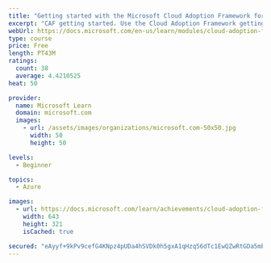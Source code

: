 ```yaml
---
title: "Getting started with the Microsoft Cloud Adoption Framework for Azure"
excerpt: "CAF getting started. Use the Cloud Adoption Framework getting started guides to unblock your organization’s cloud adoption efforts"
webUrl: https://docs.microsoft.com/en-us/learn/modules/cloud-adoption-framework-getting-started/
type: course
price: Free
length: PT43M
ratings:
  count: 38
  average: 4.4210525
heat: 50

provider:
  name: Microsoft Learn
  domain: microsoft.com
  images:
    - url: /assets/images/organizations/microsoft.com-50x50.jpg
      width: 50
      height: 50

levels:
  - Beginner

topics:
  - Azure

images:
  - url: https://docs.microsoft.com/learn/achievements/cloud-adoption-framework-getting-started-social.png
    width: 643
    height: 321
    isCached: true

secured: "eAyyf+9kPv9cefG4KNpz4pUDa4hSVDk0h5gxA1qHzq56dTc1EwQZwRtGDa5mb/qbtWPMA/ulmfNY8D3iSnrlNSnl5S66Z+TKgIhloNSbwZrHRcgwfpm3RV15GDEZebzQ7tKo/ZQASvw7DUyw3EzOl/EsAwsNc5uSYbEhAGmVhQyrCuAdUXpcwQT5dZfBirprrmIes8nyDUHWrfoxJsfIg22dmCUwOWXyQSnc25W/QoxY7EVmO3/mAyks46RPS3WeUhtf+W37J7i8qhXaf31rHoYmw/c8sFnA+jJkqLV+0XH3Hvx8xGBBVNXInrscptDfEVBevxRvzkjZNicEAprUV6D5XXMUGi8aWG2fCY76jw8EwOzipw0JSjztc+H9T0MnxzXqDdT9NbAf/fJj2WhP7IqYB5KJMyRTkGjsDv4/VXc=;sicUQ8mJNsoPOB3cAPo4cA=="
---
```


